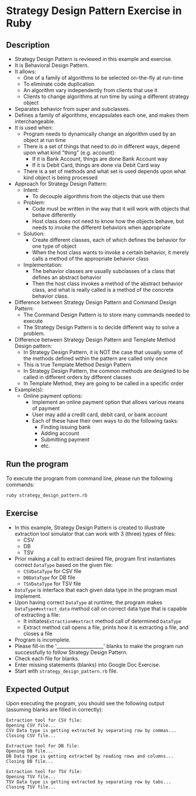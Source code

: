 # Strategy Design Pattern Exercise in Ruby

## Description
* Strategy Design Pattern is reviewed in this example and exercise.
* It is Behavioral Design Pattern.
* It allows:
  * One of a family of algorithms to be selected on-the-fly at run-time
  * To eliminate code duplication
  * An algorithm vary independently from clients that use it
  * Clients to change algorithms at run time by using a different strategy object
* Separates behavior from super and subclasses.
* Defines a family of algorithms, encapsulates each one, and makes them interchangeable.
* It is used when:
  * Program needs to dynamically change an algorithm used by an object at run time
  * There is a set of things that need to do in different ways, depend upon what kind "thing" (e.g. account):
    * If it is Bank Account, things are done Bank Account way
    * If it is Debit Card, things are done via Debit Card way
  * There is a set of methods and what set is used depends upon what kind object is being processed
* Approach for Strategy Design Pattern:
  * Intent:
    * To decouple algorithms from the objects that use them
  * Problem:
    * Code must be written in the way that it will work with objects that behave differently
    * Host class does not need to know how the objects behave, but needs to invoke the different behaviors when
    appropriate
  * Solution:
    * Create different classes, each of which defines the behavior for one type of object
    * When the host class wants to invoke a certain behavior, it merely calls a method of the appropriate behavior class
  * Implementation:
    * The behavior classes are usually subclasses of a class that defines an abstract behavior
    * Then the host class invokes a method of the abstract behavior class, and what is really called is a method of the
      concrete behavior class.
* Difference between Strategy Design Pattern and Command Design Pattern:
  * The Command Design Pattern is to store many commands needed to execute
  * The Strategy Design Pattern is to decide different way to solve a problem.
* Difference between Strategy Design Pattern and Template Method Design pattern:
  * In Strategy Design Pattern, it is NOT the case that usually some of the methods defined within the pattern are
    called only once
   * This is true Template Method Design Pattern
  - In Strategy Design Pattern, the common methods are designed to be called in different orders by different classes
  - In Template Method, they are going to be called in a specific order
* Example(s):
  * Online payment options:
    * Implement an online payment option that allows various means of payment
    * User may add a credit card, debit card, or bank account
    * Each of these have their own ways to do the following tasks:
      * Finding issuing bank
      * Adding account
      * Submitting payment
      * etc.

## Run the program
To execute the program from command line, please run the following commands:
```
ruby strategy_design_pattern.rb
```

## Exercise
* In this example, Strategy Design Pattern is created to illustrate extraction tool simulator that can work with 3
(three) types of files:
  * CSV
  * DB
  * TSV
* Prior making a call to extract desired file, program first instantiates correct `DataType` based on the given file:
  * `CSVDataType` for CSV file
  * `DBDataType` for DB file
  * `TSVDataType` for TSV file
* `DataType` is interface that each given data type in the program must implement.
* Upon having correct `DataType` at runtime, the program makes `DataType#extract_data` method call on correct data type
that is capable of extracting a file:
  * It initiates`Extraction#extract` method call of determined `DataType`
  * Extract method call opens a file, prints how it is extracting a file, and closes a file
* Program is incomplete.
* Please fill-in the '____________________'  blanks to make the program run successfully to follow Strategy Design
Pattern.
* Check each file for blanks.
* Enter missing statements (blanks) into Google Doc Exercise.
* Start with `strategy_design_pattern.rb` file.

## Expected Output
Upon executing the program, you should see the following output (assuming blanks are filled in correctly):

```
Extraction tool for CSV file:
Opening CSV file...
CSV Data type is getting extracted by separating row by commas...
Closing CSV file...

Extraction tool for DB file:
Opening DB file...
DB Data type is getting extracted by reading rows and columns...
Closing DB file...

Extraction tool for TSV file:
Opening TSV file...
TSV Data type is getting extracted by separating row by tabs...
Closing TSV file...
```
